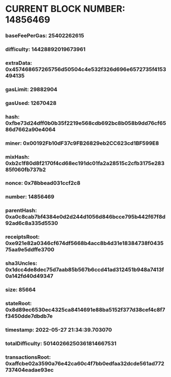 # CURRENT BLOCK NUMBER: 14856469

### baseFeePerGas: 25402262615
### difficulty: 14428892019673961
### extraData: 0x457468657265756d50504c4e532f326d696e6572735f4153494135
### gasLimit: 29882904
### gasUsed: 12670428
### hash: 0xfbe73d24dff0b0b35f2219e568cdb692bc8b058b9dd76cf6586d7662a90e4064
### miner: 0x00192Fb10dF37c9FB26829eb2CC623cd1BF599E8
### mixHash: 0xb2c1f80d8f2170f4cd68ec191dc01fa2a28515c2cfb3175e28385f060fb737b2
### nonce: 0x78bbead031ccf2c8
### number: 14856469
### parentHash: 0xa0c8cab7bf4384e0d2d244d1056d846bcce795b442f67f8d92ad6c8a335d5530
### receiptsRoot: 0xe921e82a0346cf674df5668b4acc8b4d31e18384738f043575aa9e5ddffe3700
### sha3Uncles: 0x1dcc4de8dec75d7aab85b567b6ccd41ad312451b948a7413f0a142fd40d49347
### size: 85664
### stateRoot: 0x8d89ec6530ec4325ca8414691e88ba5152f377d38cef4c8f7f3450dde7dbdb7e
### timestamp: 2022-05-27 21:34:39.703070
### totalDifficulty: 50140266250361814667531
### transactionsRoot: 0xaffcbe02a3590a76e42ca60c4f7bb0edfaa32dcde561ad772737404eadae93ec
